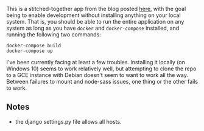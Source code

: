 This is a stitched-together app from the blog posted [here](https://revs.runtime-revolution.com/a-simple-real-time-chat-with-django-channels-and-react-b73edc3a79f2), with the goal being to enable development without installing anything on your local system. That is, you should be able to run the entire application on any system as long as you have `docker` and `docker-compose` installed, and running the following two commands:

```
docker-compose build
docker-compose up
```

I've been currently facing at least a few troubles. Installing it locally (on Windows 10) seems to work relatively well, but attempting to clone the repo to a GCE instance with Debian doesn't seem to want to work all the way. Between failures to mount and node-sass issues, one thing or the other fails to work.



## Notes

- the django settings.py file allows all hosts. 
